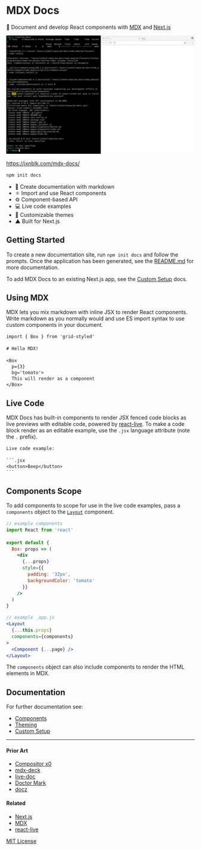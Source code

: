
# MDX Docs

:memo: Document and develop React components with [MDX][] and [Next.js][]

![](docs/static/mdx-docs.gif)

https://jxnblk.com/mdx-docs/

```sh
npm init docs
```

- :memo: Create documentation with markdown
- :atom_symbol: Import and use React components
- :gear: Component-based API
- :computer: Live code examples
- :nail_care: Customizable themes
- ▲ Built for Next.js

## Getting Started

To create a new documentation site, run `npm init docs` and follow the prompts.
Once the application has been generated, see the [README.md](templates/next/README.md)
for more documentation.

To add MDX Docs to an existing Next.js app, see the [Custom Setup](docs/pages/custom-setup.md) docs.

## Using MDX

MDX lets you mix markdown with inline JSX to render React components.
Write markdown as you normally would and use ES import syntax to use custom components in your document.

```mdx
import { Box } from 'grid-styled'

# Hello MDX!

<Box
  p={3}
  bg='tomato'>
  This will render as a component
</Box>
```

## Live Code

MDX Docs has built-in components to render JSX fenced code blocks as live previews with editable code, powered by [react-live](https://github.com/FormidableLabs/react-live).
To make a code block render as an editable example, use the `.jsx` language attribute (note the `.` prefix).

````mdx
Live code example:

```.jsx
<button>Beep</button>
```
````

[react-live]: https://github.com/FormidableLabs/react-live

## Components Scope

To add components to scope for use in the live code examples,
pass a `components` object to the [`Layout`](docs/pages/components.md#Layout) component.

```jsx
// example components
import React from 'react'

export default {
  Box: props => (
    <div
      {...props}
      style={{
        padding: '32px',
        backgroundColor: 'tomato'
      }}
    />
  )
}
```

```jsx
// example _app.js
<Layout
  {...this.props}
  components={components}
>
  <Component {...page} />
</Layout>
```

The `components` object can also include components to render the HTML elements in MDX.


## Documentation

For further documentation see:

- [Components](https://jxnblk.com/mdx-docs/components)
- [Theming](https://jxnblk.com/mdx-docs/theming)
- [Custom Setup](https://jxnblk.com/mdx-docs/custom-setup)

---

#### Prior Art

- [Compositor x0][]
- [mdx-deck][]
- [live-doc][]
- [Doctor Mark][]
- [docz][]

#### Related

- [Next.js][]
- [MDX][]
- [react-live](https://github.com/FormidableLabs/react-live)

[Compositor x0]: https://compositor.io/x0
[live-doc]: https://github.com/jxnblk/live-doc
[Doctor Mark]: https://github.com/jxnblk/doctor-mark
[mdx-deck]: https://github.com/jxnblk/mdx-deck
[docz]: https://github.com/pedronauck/docz

[MDX]: https://github.com/mdx-js/mdx
[Next.js]: https://github.com/zeit/next.js/


[MIT License](LICENSE.md)
